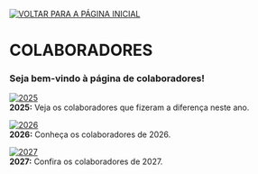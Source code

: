 [![VOLTAR PARA A PÁGINA INICIAL](https://img.shields.io/static/v1?label=&message=VOLTAR+PARA+A+P%C3%81GINA+INICIAL&color=%23009BD5&style=for-the-badge)](/index.md)

# COLABORADORES

### Seja bem-vindo à página de colaboradores!  

[![2025](https://img.shields.io/badge/2025-blue?style=for-the-badge)](/colaboradores/2025/colaboradores.md)                
**2025:** Veja os colaboradores que fizeram a diferença neste ano.

[![2026](https://img.shields.io/badge/2026-blue?style=for-the-badge)](/colaboradores/2026/)  
**2026:** Conheça os colaboradores de 2026.

[![2027](https://img.shields.io/badge/2027-blue?style=for-the-badge)](/colaboradores/2027/)  
**2027:** Confira os colaboradores de 2027.
